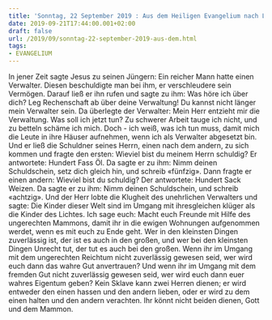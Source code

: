```yaml
---
title: 'Sonntag, 22 September 2019 : Aus dem Heiligen Evangelium nach Lukas - Lk 16,1-13.'
date: 2019-09-21T17:44:00.001+02:00
draft: false
url: /2019/09/sonntag-22-september-2019-aus-dem.html
tags: 
- EVANGELIUM
---
```


In jener Zeit sagte Jesus zu seinen Jüngern: Ein reicher Mann hatte einen Verwalter. Diesen beschuldigte man bei ihm, er verschleudere sein Vermögen. Darauf ließ er ihn rufen und sagte zu ihm: Was höre ich über dich? Leg Rechenschaft ab über deine Verwaltung! Du kannst nicht länger mein Verwalter sein. Da überlegte der Verwalter: Mein Herr entzieht mir die Verwaltung. Was soll ich jetzt tun? Zu schwerer Arbeit tauge ich nicht, und zu betteln schäme ich mich. Doch - ich weiß, was ich tun muss, damit mich die Leute in ihre Häuser aufnehmen, wenn ich als Verwalter abgesetzt bin. Und er ließ die Schuldner seines Herrn, einen nach dem andern, zu sich kommen und fragte den ersten: Wieviel bist du meinem Herrn schuldig? Er antwortete: Hundert Fass Öl. Da sagte er zu ihm: Nimm deinen Schuldschein, setz dich gleich hin, und schreib «fünfzig». Dann fragte er einen andern: Wieviel bist du schuldig? Der antwortete: Hundert Sack Weizen. Da sagte er zu ihm: Nimm deinen Schuldschein, und schreib «achtzig». Und der Herr lobte die Klugheit des unehrlichen Verwalters und sagte: Die Kinder dieser Welt sind im Umgang mit ihresgleichen klüger als die Kinder des Lichtes. Ich sage euch: Macht euch Freunde mit Hilfe des ungerechten Mammons, damit ihr in die ewigen Wohnungen aufgenommen werdet, wenn es mit euch zu Ende geht. Wer in den kleinsten Dingen zuverlässig ist, der ist es auch in den großen, und wer bei den kleinsten Dingen Unrecht tut, der tut es auch bei den großen. Wenn ihr im Umgang mit dem ungerechten Reichtum nicht zuverlässig gewesen seid, wer wird euch dann das wahre Gut anvertrauen? Und wenn ihr im Umgang mit dem fremden Gut nicht zuverlässig gewesen seid, wer wird euch dann euer wahres Eigentum geben? Kein Sklave kann zwei Herren dienen; er wird entweder den einen hassen und den andern lieben, oder er wird zu dem einen halten und den andern verachten. Ihr könnt nicht beiden dienen, Gott und dem Mammon.